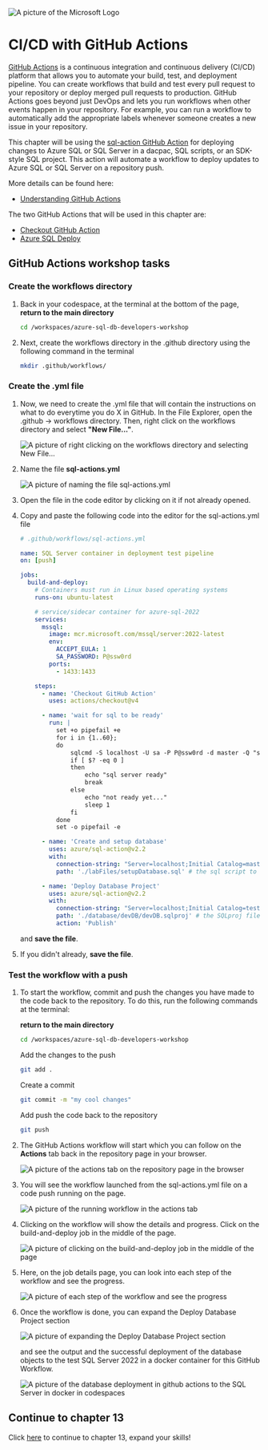 ![A picture of the Microsoft Logo](./media/graphics/microsoftlogo.png)

# CI/CD with GitHub Actions

[GitHub Actions]() is a continuous integration and continuous delivery (CI/CD) platform that allows you to automate your build, test, and deployment pipeline. You can create workflows that build and test every pull request to your repository or deploy merged pull requests to production. GitHub Actions goes beyond just DevOps and lets you run workflows when other events happen in your repository. For example, you can run a workflow to automatically add the appropriate labels whenever someone creates a new issue in your repository.

This chapter will be using the [sql-action GitHub Action](https://github.com/Azure/sql-action) for deploying changes to Azure SQL or SQL Server in a dacpac, SQL scripts, or an SDK-style SQL project. This action will automate a workflow to deploy updates to Azure SQL or SQL Server on a repository push.

More details can be found here:

- [Understanding GitHub Actions](https://docs.github.com/en/actions/learn-github-actions/understanding-github-actions)

The two GitHub Actions that will be used in this chapter are:

- [Checkout GitHub Action](https://github.com/actions/checkout)
- [Azure SQL Deploy](https://github.com/Azure/sql-action)

## GitHub Actions workshop tasks

### Create the workflows directory

1. Back in your codespace, at the terminal at the bottom of the page, **return to the main directory**

    ```bash
    cd /workspaces/azure-sql-db-developers-workshop
    ```

1. Next, create the workflows directory in the .github directory using the following command in the terminal

    ```bash
    mkdir .github/workflows/
    ```

### Create the .yml file

1. Now, we need to create the .yml file that will contain the instructions on what to do everytime you do X in GitHub. In the File Explorer, open the .github -> workflows directory. Then, right click on the workflows directory and select **"New File..."**.

    ![A picture of right clicking on the workflows directory and selecting New File...](./media/ch12/act1.png)

1. Name the file **sql-actions.yml**

    ![A picture of naming the file sql-actions.yml](./media/ch12/act2.png)

1. Open the file in the code editor by clicking on it if not already opened.

1. Copy and paste the following code into the editor for the sql-actions.yml file

    ```yml
    # .github/workflows/sql-actions.yml
    
    name: SQL Server container in deployment test pipeline
    on: [push]
    
    jobs:
      build-and-deploy:
        # Containers must run in Linux based operating systems
        runs-on: ubuntu-latest
    
        # service/sidecar container for azure-sql-2022
        services:
          mssql:
            image: mcr.microsoft.com/mssql/server:2022-latest
            env:
              ACCEPT_EULA: 1
              SA_PASSWORD: P@ssw0rd
            ports:
              - 1433:1433
    
        steps:
          - name: 'Checkout GitHub Action'
            uses: actions/checkout@v4
    
          - name: 'wait for sql to be ready'
            run: |
              set +o pipefail +e
              for i in {1..60};
              do
                  sqlcmd -S localhost -U sa -P P@ssw0rd -d master -Q "select getdate()"
                  if [ $? -eq 0 ]
                  then
                      echo "sql server ready"
                      break
                  else
                      echo "not ready yet..."
                      sleep 1
                  fi
              done
              set -o pipefail -e
    
          - name: 'Create and setup database'
            uses: azure/sql-action@v2.2
            with:
              connection-string: "Server=localhost;Initial Catalog=master;User ID=sa;Password=P@ssw0rd;Encrypt=False;TrustServerCertificate=False;"  # the local connection string
              path: './labFiles/setupDatabase.sql' # the sql script to create db and configure for clr
    
          - name: 'Deploy Database Project'
            uses: azure/sql-action@v2.2
            with:
              connection-string: "Server=localhost;Initial Catalog=testingDB;User ID=sa;Password=P@ssw0rd;Encrypt=False;TrustServerCertificate=False;"  # the local connection string
              path: './database/devDB/devDB.sqlproj' # the SQLproj file
              action: 'Publish'
    ```

    and **save the file**.

1. If you didn't already, **save the file**.

### Test the workflow with a push

1. To start the workflow, commit and push the changes you have made to the code back to the repository. To do this, run the following commands at the terminal:

    **return to the main directory**

    ```bash
    cd /workspaces/azure-sql-db-developers-workshop
    ```

    Add the changes to the push

    ```bash
    git add .
    ```

    Create a commit

    ```bash
    git commit -m "my cool changes"
    ```

    Add push the code back to the repository

    ```bash
    git push
    ```

1. The GitHub Actions workflow will start which you can follow on the **Actions** tab back in the repository page in your browser.

    ![A picture of the actions tab on the repository page in the browser](./media/ch12/act3.png)

1. You will see the workflow launched from the sql-actions.yml file on a code push running on the page.

    ![A picture of the running workflow in the actions tab](./media/ch12/act4.png)

1. Clicking on the workflow will show the details and progress. Click on the build-and-deploy job in the middle of the page.

    ![A picture of clicking on the build-and-deploy job in the middle of the page](./media/ch12/act5.png)

1. Here, on the job details page, you can look into each step of the workflow and see the progress.

    ![A picture of each step of the workflow and see the progress](./media/ch12/act6.png)

1. Once the workflow is done, you can expand the Deploy Database Project section

    ![A picture of expanding the Deploy Database Project section](./media/ch12/act7.png)

    and see the output and the successful deployment of the database objects to the test SQL Server 2022 in a docker container for this GitHub Workflow.

    ![A picture of the database deployment in github actions to the SQL Server in docker in codespaces](./media/ch12/act8.png)

## Continue to chapter 13

Click [here](./13-expand.md) to continue to chapter 13, expand your skills!